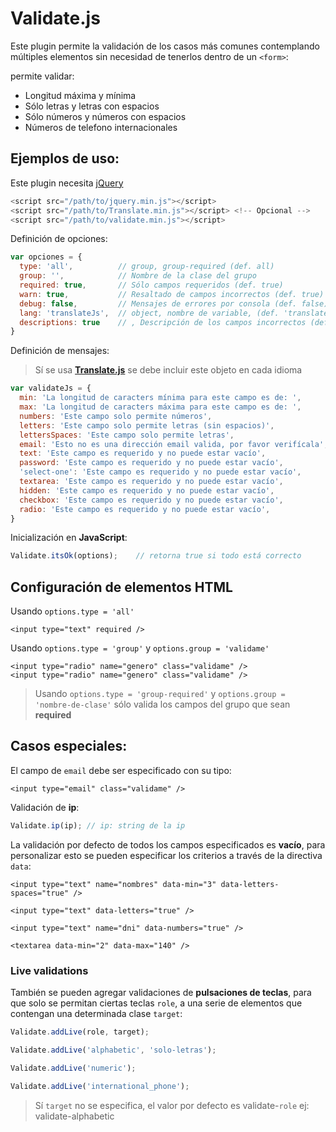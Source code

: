 # Validate.js

Este plugin permite la validación de los casos más comunes contemplando múltiples elementos sin necesidad de tenerlos dentro de un ```<form>```:

permite validar:

- Longitud máxima y mínima
- Sólo letras y letras con espacios
- Sólo números y números con espacios
- Números de telefono internacionales


## Ejemplos de uso:

Este plugin necesita [jQuery](https://jquery.com/download/)

```javascript
<script src="/path/to/jquery.min.js"></script>
<script src="/path/to/Translate.min.js"></script> <!-- Opcional -->
<script src="/path/to/validate.min.js"></script>
```

Definición de opciones:

```javascript
var opciones = {
  type: 'all', 	  		// group, group-required (def. all)
  group: '', 	  		// Nombre de la clase del grupo
  required: true, 		// Sólo campos requeridos (def. true)
  warn: true,	  		// Resaltado de campos incorrectos (def. true)
  debug: false,	  		// Mensajes de errores por consola (def. false)
  lang: 'translateJs',	// object, nombre de variable, (def. 'translateJs')
  descriptions: true	// , Descripción de los campos incorrectos (def. true)
}
```

Definición de mensajes:

> Sí se usa **[Translate.js](https://github.com/myei/Translate)** se debe incluir este objeto en cada idioma
> 


```javascript
var validateJs = {
  min: 'La longitud de caracters mínima para este campo es de: ',
  max: 'La longitud de caracters máxima para este campo es de: ',
  numbers: 'Este campo solo permite números',
  letters: 'Este campo solo permite letras (sin espacios)',
  lettersSpaces: 'Este campo solo permite letras',
  email: 'Esto no es una dirección email valida, por favor verifícala',
  text: 'Este campo es requerido y no puede estar vacío',
  password: 'Este campo es requerido y no puede estar vacío',
  'select-one': 'Este campo es requerido y no puede estar vacío',
  textarea: 'Este campo es requerido y no puede estar vacío',
  hidden: 'Este campo es requerido y no puede estar vacío',
  checkbox: 'Este campo es requerido y no puede estar vacío',
  radio: 'Este campo es requerido y no puede estar vacío',
}
```

Inicialización en **JavaScript**:

```javascript
Validate.itsOk(options);	// retorna true si todo está correcto
```

## Configuración de elementos **HTML**

Usando ```options.type = 'all'```

```
<input type="text" required />
```


Usando ```options.type = 'group'``` y  ```options.group = 'validame'```

```
<input type="radio" name="genero" class="validame" />
<input type="radio" name="genero" class="validame" />
```

> Usando ```options.type = 'group-required'``` y ```options.group = 'nombre-de-clase'``` sólo valida los campos del grupo que sean **required**



## Casos especiales:

El campo de ```email``` debe ser especificado con su tipo:

```
<input type="email" class="validame" />
```

Validación de **ip**:

```javascript
Validate.ip(ip); // ip: string de la ip
```

La validación por defecto de todos los campos especificados es **vacío**, para personalizar esto se pueden especificar los criterios a través de la directiva ```data```:
```
<input type="text" name="nombres" data-min="3" data-letters-spaces="true" />

<input type="text" data-letters="true" />

<input type="text" name="dni" data-numbers="true" />

<textarea data-min="2" data-max="140" />

```

### Live validations


También se pueden agregar validaciones de **pulsaciones de teclas**, para que solo se permitan ciertas teclas ```role```, a una serie de elementos que contengan una  determinada clase ```target```:


```javascript
Validate.addLive(role, target);

Validate.addLive('alphabetic', 'solo-letras');

Validate.addLive('numeric');

Validate.addLive('international_phone');
```

> Sí ```target``` no se especifica, el valor por defecto es validate-```role```
> ej: validate-alphabetic